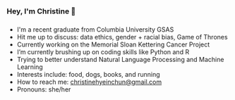 ### Hey, I'm Christine 👋


###
- I'm a recent graduate from Columbia University GSAS
- Hit me up to discuss: data ethics, gender + racial bias, Game of Thrones
- Currently working on the Memorial Sloan Kettering Cancer Project 
- I’m currently brushing up on coding skills like Python and R
- Trying to better understand Natural Language Processing and Machine Learning
- Interests include: food, dogs, books, and running
- How to reach me: christinehyeinchun@gmail.com
- Pronouns: she/her

